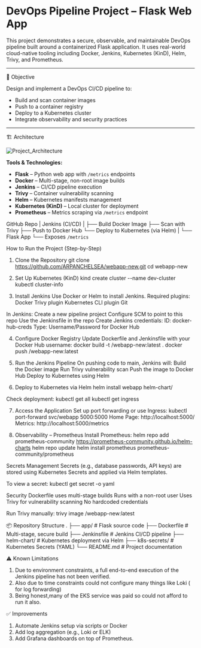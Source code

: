 # DevOps Pipeline Project – Flask Web App

This project demonstrates a secure, observable, and maintainable DevOps pipeline built around a containerized Flask application. It uses real-world cloud-native tooling including Docker, Jenkins, Kubernetes (KinD), Helm, Trivy, and Prometheus.

---

📌 Objective

Design and implement a DevOps CI/CD pipeline to:
- Build and scan container images
- Push to a container registry
- Deploy to a Kubernetes cluster
- Integrate observability and security practices

---

🏗️ Architecture

![Project_Architecture](https://github.com/user-attachments/assets/c74fa37a-bde3-45fb-9d25-d750f317d713)



**Tools & Technologies:**
- **Flask** – Python web app with `/metrics` endpoints
- **Docker** – Multi-stage, non-root image builds
- **Jenkins** – CI/CD pipeline execution
- **Trivy** – Container vulnerability scanning
- **Helm** – Kubernetes manifests management
- **Kubernetes (KinD)** – Local cluster for deployment
- **Prometheus** – Metrics scraping via `/metrics` endpoint

GitHub Repo
   |
Jenkins (CI/CD)
   |
   ├── Build Docker Image
   ├── Scan with Trivy
   ├── Push to Docker Hub
   └── Deploy to Kubernetes (via Helm)
               |
               └── Flask App
                       └── Exposes `/metrics`



How to Run the Project (Step-by-Step)
1. Clone the Repository
git clone https://github.com/ARPANCHELSEA/webapp-new.git
cd webapp-new

2. Set Up Kubernetes (KinD)
kind create cluster --name dev-cluster
kubectl cluster-info

3. Install Jenkins
Use Docker or Helm to install Jenkins. Required plugins:
Docker
Trivy plugin
Kubernetes CLI plugin
Git

  In Jenkins:
Create a new pipeline project
Configure SCM to point to this repo
Use the Jenkinsfile in the repo
Create Jenkins credentials:
ID: docker-hub-creds
Type: Username/Password for Docker Hub

4. Configure Docker Registry
Update Dockerfile and Jenkinsfile with your Docker Hub username:
docker build -t <dockerhub-username>/webapp-new:latest .
docker push <dockerhub-username>/webapp-new:latest

5. Run the Jenkins Pipeline
On pushing code to main, Jenkins will:
Build the Docker image
Run Trivy vulnerability scan
Push the image to Docker Hub
Deploy to Kubernetes using Helm

6. Deploy to Kubernetes via Helm
helm install webapp helm-chart/

Check deployment:
kubectl get all
kubectl get ingress

7. Access the Application
Set up port forwarding or use Ingress:
kubectl port-forward svc/webapp 5000:5000
Home Page: http://localhost:5000/
Metrics: http://localhost:5000/metrics

8. Observability – Prometheus
Install Prometheus:
helm repo add prometheus-community https://prometheus-community.github.io/helm-charts
helm repo update
helm install prometheus prometheus-community/prometheus


Secrets Management
Secrets (e.g., database passwords, API keys) are stored using Kubernetes Secrets and applied via Helm templates.

To view a secret:
kubectl get secret <name> -o yaml

Security
Dockerfile uses multi-stage builds
Runs with a non-root user
Uses Trivy for vulnerability scanning
No hardcoded credentials

Run Trivy manually:
trivy image <dockerhub-username>/webapp-new:latest


📦 Repository Structure
.
├── app/                   # Flask source code
├── Dockerfile             # Multi-stage, secure build
├── Jenkinsfile            # Jenkins CI/CD pipeline
├── helm-chart/            # Kubernetes deployment via Helm
├── k8s-secrets/           # Kubernetes Secrets (YAML)
└── README.md              # Project documentation


⚠️ Known Limitations
1. Due to environment constraints, a full end-to-end execution of the Jenkins pipeline has not been verified.
2. Also due to time constraints could not configure many things like Loki ( for log forwarding)
3. Being honest,many of the EKS service was paid so could not afford to run it also.

✅ Improvements
1. Automate Jenkins setup via scripts or Docker
2. Add log aggregation (e.g., Loki or ELK)
3. Add Grafana dashboards on top of Prometheus.


